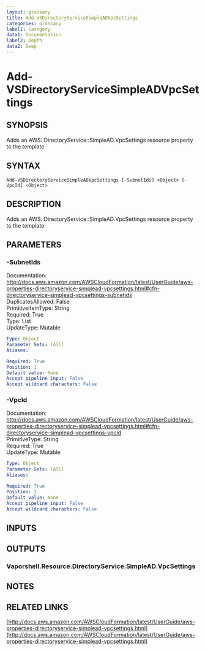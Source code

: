 ```yaml
---
layout: glossary
title: Add-VSDirectoryServiceSimpleADVpcSettings
categories: glossary
label1: Category
data1: Documentation
label2: Depth
data2: Deep
---
```


# Add-VSDirectoryServiceSimpleADVpcSettings

## SYNOPSIS
Adds an AWS::DirectoryService::SimpleAD.VpcSettings resource property to the template

## SYNTAX

```
Add-VSDirectoryServiceSimpleADVpcSettings [-SubnetIds] <Object> [-VpcId] <Object>
```

## DESCRIPTION
Adds an AWS::DirectoryService::SimpleAD.VpcSettings resource property to the template

## PARAMETERS

### -SubnetIds
Documentation: http://docs.aws.amazon.com/AWSCloudFormation/latest/UserGuide/aws-properties-directoryservice-simplead-vpcsettings.html#cfn-directoryservice-simplead-vpcsettings-subnetids    
DuplicatesAllowed: False    
PrimitiveItemType: String    
Required: True    
Type: List    
UpdateType: Mutable

```yaml
Type: Object
Parameter Sets: (All)
Aliases: 

Required: True
Position: 1
Default value: None
Accept pipeline input: False
Accept wildcard characters: False
```

### -VpcId
Documentation: http://docs.aws.amazon.com/AWSCloudFormation/latest/UserGuide/aws-properties-directoryservice-simplead-vpcsettings.html#cfn-directoryservice-simplead-vpcsettings-vpcid    
PrimitiveType: String    
Required: True    
UpdateType: Mutable

```yaml
Type: Object
Parameter Sets: (All)
Aliases: 

Required: True
Position: 2
Default value: None
Accept pipeline input: False
Accept wildcard characters: False
```

## INPUTS

## OUTPUTS

### Vaporshell.Resource.DirectoryService.SimpleAD.VpcSettings

## NOTES

## RELATED LINKS

[http://docs.aws.amazon.com/AWSCloudFormation/latest/UserGuide/aws-properties-directoryservice-simplead-vpcsettings.html](http://docs.aws.amazon.com/AWSCloudFormation/latest/UserGuide/aws-properties-directoryservice-simplead-vpcsettings.html)

